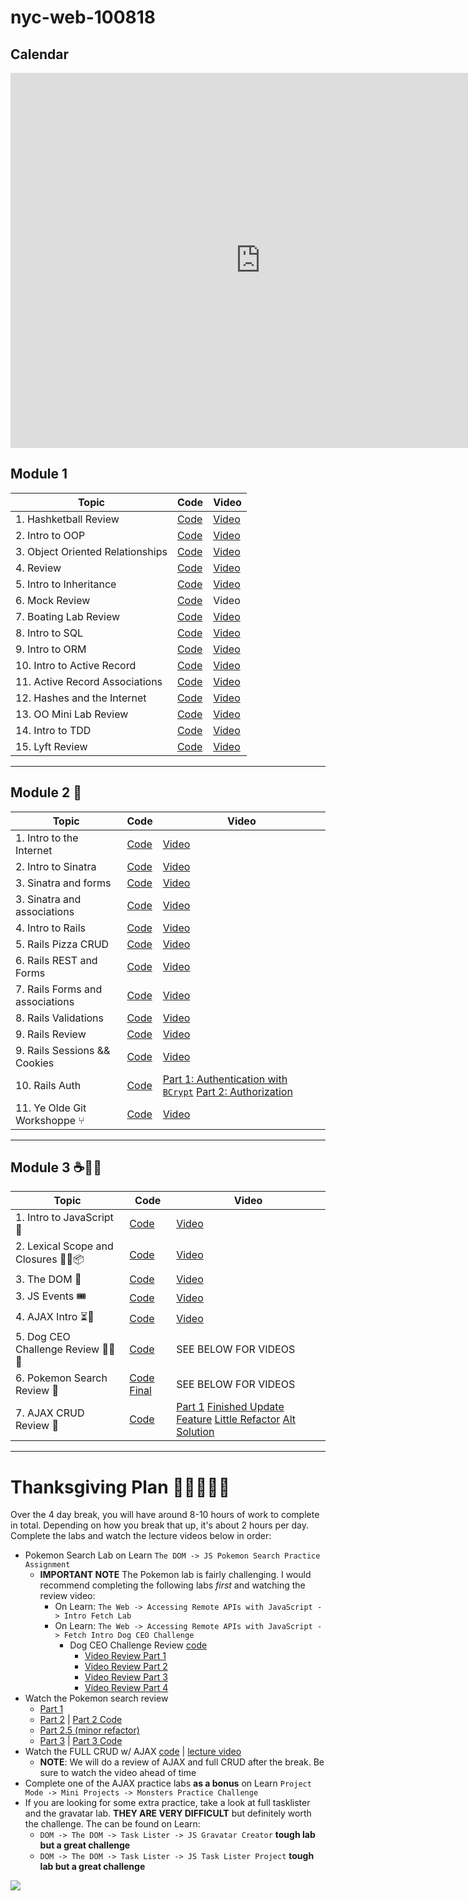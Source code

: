 # nyc-web-100818

## Calendar

<iframe src="https://calendar.google.com/calendar/embed?mode=WEEK&amp;height=600&amp;wkst=1&amp;bgcolor=%23FFFFFF&amp;src=flatironschool.com_lhdstd62mqmo6rc96bcf9qff04%40group.calendar.google.com&amp;color=%23B1365F&amp;src=flatironschool.com_fa6rdkvdp5m7pt1hlduf134ft0%40group.calendar.google.com&amp;color=%23182C57&amp;ctz=America%2FNew_York" style="border-width:0" width="800" height="600" frameborder="0" scrolling="no"></iframe>

## Module 1

| Topic                  | Code                | Video                                  |
| ---------------------- | ------------------- | -------------------------------------- |
| 1. Hashketball Review  | [Code](https://github.com/learn-co-students/nyc-web-100818/tree/master/01-hashketball-review)  | [Video](https://youtu.be/uYnavK7NI0U)  |
| 2. Intro to OOP        | [Code](https://github.com/learn-co-students/nyc-web-100818/tree/master/02-intro-to-oo) | [Video](https://youtu.be/skvMfQpTwHg) |
| 3. Object Oriented Relationships  | [Code](https://github.com/learn-co-students/nyc-web-100818/tree/master/03-object-oriented-relationships) | [Video](https://youtu.be/M3PqyuFppzc) |
| 4. Review | [Code](https://github.com/learn-co-students/nyc-web-100818/tree/master/04-review-it-all) | [Video](https://youtu.be/J_DKNoaQr_I) |
| 5. Intro to Inheritance | [Code](https://github.com/learn-co-students/nyc-web-100818/tree/master/05-intro-to-inheritance) | [Video](https://youtu.be/mbA6lahhEwg) |
| 6. Mock Review | [Code](https://github.com/learn-co-students/nyc-web-100818/tree/master/06-mock-review) | Video |
| 7. Boating Lab Review | [Code](https://github.com/learn-co-students/nyc-web-100818/tree/master/07-quick-review/ruby-boating-school-nyc-web-100818) | [Video](https://youtu.be/BN_3hnLL6Yg) |
| 8. Intro to SQL | [Code](https://github.com/learn-co-students/nyc-web-100818/tree/master/08-intro-to-sql) | [Video](https://youtu.be/w09biH6lpBs) |
| 9. Intro to ORM | [Code](https://github.com/learn-co-students/nyc-web-100818/tree/master/09-intro-to-orm) | [Video](https://youtu.be/8DzvuqGwbhg) |
| 10. Intro to Active Record | [Code](https://github.com/learn-co-students/nyc-web-100818/tree/master/10-intro-to-active-record) | [Video](https://youtu.be/gbj-VHbZTj8) |
| 11. Active Record Associations | [Code](https://github.com/learn-co-students/nyc-web-100818/tree/master/11-active-record-associations) | [Video](https://youtu.be/oxHZwopTzR0) |
| 12. Hashes and the Internet | [Code](https://github.com/learn-co-students/nyc-web-100818/tree/master/12-hashes-and-the-internet) | [Video](https://youtu.be/du7ZcV0Xbs8) |
| 13. OO Mini Lab Review | [Code](https://github.com/learn-co-students/nyc-web-100818/tree/master/13-oo-mini-project-review) | [Video](https://youtu.be/t8FoINyYHl8) |
| 14. Intro to TDD | [Code](https://github.com/learn-co-students/nyc-web-100818/tree/master/14-intro-to-tdd) | [Video](https://youtu.be/hVxezDz5dqI) |
| 15. Lyft Review | [Code](https://github.com/learn-co-students/nyc-web-100818/tree/master/15-oo-relations-review/oo-relationships-practice-nyc-web-100818) | [Video](https://youtu.be/YoQXwDSqDFg) |

---

## Module 2 🚂

| Topic                  | Code                | Video                                  |
| ---------------------- | ------------------- | -------------------------------------- |
| 1. Intro to the Internet  | [Code](https://github.com/learn-co-students/nyc-web-100818/tree/master/16-intro-to-internet)  | [Video](https://www.youtube.com/watch?v=WoC6V-uW-7k)  |
| 2. Intro to Sinatra  | [Code](https://github.com/learn-co-students/nyc-web-100818/tree/master/17-intro-sinatra-mvc)  | [Video](https://www.youtube.com/watch?v=gj8GofQfI4E)  |
| 3. Sinatra and forms  | [Code](https://github.com/learn-co-students/nyc-web-100818/tree/master/18-sinatra-forms)  | [Video](https://youtu.be/jNzwe5sAG5E)  |
| 3. Sinatra and associations | [Code](https://github.com/learn-co-students/nyc-web-100818/tree/master/19-sinatra-associated-forms)  | [Video](https://youtu.be/y5kumdsdJpc)  |
| 4. Intro to Rails | [Code](https://github.com/learn-co-students/nyc-web-100818/tree/master/20-intro-to-rails/thanksgiving)  | [Video](https://youtu.be/kon4izjLk6s)  |
| 5. Rails Pizza CRUD | [Code](https://github.com/learn-co-students/nyc-web-100818/tree/master/20-rails-pizza-crud)  | [Video](https://youtu.be/U6sKH-lZqrg)  |
| 6. Rails REST and Forms | [Code](https://github.com/learn-co-students/nyc-web-100818/tree/master/22-rails-forms/hiphop)  | [Video](https://youtu.be/Rmek0s4y6QQ)  |
| 7. Rails Forms and associations | [Code](https://github.com/learn-co-students/nyc-web-100818/tree/master/23-rails-associations/birthday)  | [Video](https://youtu.be/h1lRaJePar8)  |
| 8. Rails Validations | [Code](https://github.com/learn-co-students/nyc-web-100818/tree/master/24-rails-validations/coffeeshoppe)  | [Video](https://youtu.be/SxhspY4tfag)  |
| 9. Rails Review | [Code](https://github.com/learn-co-students/nyc-web-100818/tree/master/25-rails-review)  | [Video](https://youtu.be/mhc1hBLp9KU)  |
| 9. Rails Sessions && Cookies | [Code](https://github.com/learn-co-students/nyc-web-100818/tree/master/25-rails-sess-cookies)  | [Video](https://youtu.be/Fhz_EdCkiX4)  |
| 10. Rails Auth | [Code](https://github.com/learn-co-students/nyc-web-100818/tree/master/26-rails-auth)  | [Part 1: Authentication with `BCrypt`](https://www.youtube.com/watch?v=cxRDo3aworc) [Part 2: Authorization](https://www.youtube.com/watch?v=zPE8JHZ1C0I)  |
| 11. Ye Olde Git Workshoppe ⑂ | [Code](https://github.com/learn-co-students/nyc-web-091718/tree/master/42-git-workshoppe) | [Video](https://youtu.be/SWKMye4sdFE) |

---

## Module 3 ☕️📜🤠

| Topic                  | Code                | Video                                  |
| ---------------------- | ------------------- | -------------------------------------- |
| 1. Intro to JavaScript 🤠 | [Code](https://github.com/learn-co-students/nyc-web-100818/tree/master/28-intro-js)  | [Video](https://youtu.be/9DQ7t2WXuA0)  |
| 2. Lexical Scope and Closures 🧐🔬📦 | [Code](https://github.com/learn-co-students/nyc-web-100818/tree/master/29-lexical-scope-closures)  | [Video](https://youtu.be/G5CoU4LeJ0I)  |
| 3. The DOM 🌲 | [Code](https://github.com/learn-co-students/nyc-web-100818/tree/master/30-dom-intro)  | [Video](https://youtu.be/eOeG0FEVaVE)  |
| 3. JS Events 🎟 | [Code](https://github.com/learn-co-students/nyc-web-100818/tree/master/31-js-events)  | [Video](https://www.youtube.com/watch?v=3sCG2iqSwWo)  |
| 4. AJAX Intro ⏳🛁 | [Code](https://github.com/learn-co-students/nyc-web-100818/tree/master/32-ajax-intro)  | [Video](https://www.youtube.com/watch?v=HNgv6gh4_oM)  |
| 5. Dog CEO Challenge Review 🤔🐶💼 | [Code][dog-ceo-code]  | SEE BELOW FOR VIDEOS  |
| 6. Pokemon Search Review 🐉 | [Code Final][pokemon-code]  | SEE BELOW FOR VIDEOS |
| 7. AJAX CRUD Review 🌌 | [Code](https://github.com/learn-co-students/nyc-web-100818/tree/master/35-full-crud-ajax-review)  | [Part 1](https://youtu.be/6SMDcP4XOVs) [Finished Update Feature](https://youtu.be/MLz-5M4oVG8) [Little Refactor](https://youtu.be/POQ5sSluggw) [Alt Solution](https://youtu.be/7YWYO6DteJo)  |



---

# Thanksgiving Plan 🦃🥧🍰😴💤

Over the 4 day break, you will have around 8-10 hours of work to complete in total. Depending on how you break that up, it's about 2 hours per day. Complete the labs and watch the lecture videos below in order:


- Pokemon Search Lab on Learn `The DOM -> JS Pokemon Search Practice Assignment`
  - **IMPORTANT NOTE** The Pokemon lab is fairly challenging. I would recommend completing the following labs _first_ and watching the review video:
    - On Learn: `The Web -> Accessing Remote APIs with JavaScript -> Intro Fetch Lab`
    - On Learn: `The Web -> Accessing Remote APIs with JavaScript -> Fetch Intro Dog CEO Challenge`
      - Dog CEO Challenge Review [code][dog-ceo-code]
        - [Video Review Part 1][dog-ceo-video-1]
        - [Video Review Part 2][dog-ceo-video-2]
        - [Video Review Part 3][dog-ceo-video-3]
        - [Video Review Part 4][dog-ceo-video-4]
- Watch the Pokemon search review
  - [Part 1][pokemon-review-1]
  - [Part 2][pokemon-review-2] | [Part 2 Code][pokemon-review-2-code]
  - [Part 2.5 (minor refactor)][pokemon-review-2.5]
  - [Part 3][pokemon-review-3] | [Part 3 Code][pokemon-review-3-code]
- Watch the FULL CRUD w/ AJAX [code][full-crud-ajax-code] | [lecture video][full-crud-ajax-vid]
  - **NOTE**: We will do a review of AJAX and full CRUD after the break. Be sure to watch the video ahead of time
- Complete one of the AJAX practice labs **as a bonus** on Learn `Project Mode -> Mini Projects -> Monsters Practice Challenge`
- If you are looking for some extra practice, take a look at full tasklister and the gravatar lab. **THEY ARE VERY DIFFICULT** but definitely worth the challenge. The can be found on Learn:
  - `DOM -> The DOM -> Task Lister -> JS Gravatar Creator` **tough lab but a great challenge**
  - `DOM -> The DOM -> Task Lister -> JS Task Lister Project` **tough lab but a great challenge**


![](https://media.giphy.com/media/14kTshLgyHiY6Y/giphy.gif)

<!-- markdown vars -->

[dog-ceo-code]: https://github.com/learn-co-students/nyc-web-100818/tree/master/33-dog-ceo-challenge
[dog-ceo-video-1]: https://youtu.be/Wwa5jNAuRs8
[dog-ceo-video-2]: https://youtu.be/Zshc2xkQgIk
[dog-ceo-video-3]: https://youtu.be/sfoCqYj-nj8
[dog-ceo-video-4]: https://youtu.be/-wvaW5cZlFw

[pokemon-code]: https://github.com/learn-co-students/nyc-web-100818/tree/master/34-pokemon-search-review
[pokemon-review-1]: https://youtu.be/RAF-RSJuz1Y
[pokemon-review-2]: https://youtu.be/vJ2ChSlTv3w
[pokemon-review-2-code]: https://github.com/learn-co-students/nyc-web-100818/tree/a09ef732c39b469dad5eb451c3faac0ed9061942/33-pokemon-search-review
[pokemon-review-2.5]:https://youtu.be/9mH4DAa5WTQ
[pokemon-review-3]: https://youtu.be/mJPUugNuE2w
[pokemon-review-3-code]: https://github.com/learn-co-students/nyc-web-100818/tree/cd56262bc8699e4589845e081ef3dfab2262d958/33-pokemon-search-review

[full-crud-ajax-code]: https://github.com/learn-co-students/nyc-web-091718/tree/master/33-fetch-and-dom
[full-crud-ajax-vid]: https://www.youtube.com/watch?v=DXv4ERdE7Z0&feature=youtu.be
